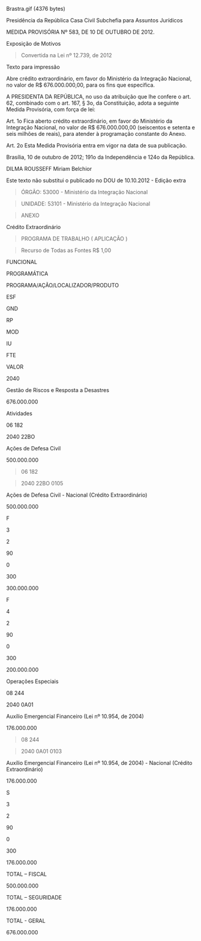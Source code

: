 Brastra.gif (4376 bytes)

Presidência da República
Casa Civil
Subchefia para Assuntos Jurídicos


MEDIDA PROVISÓRIA Nº 583, DE 10 DE OUTUBRO DE 2012.

Exposição de Motivos
> Convertida na Lei nº 12.739, de 2012

Texto para impressão

Abre crédito extraordinário, em favor do Ministério da Integração Nacional, no valor de R$ 676.000.000,00, para os fins que especifica.


A PRESIDENTA DA REPÚBLICA, no uso da atribuição que lhe confere o art. 62, combinado com o art. 167, § 3o, da Constituição, adota a seguinte Medida Provisória, com força de lei:

Art. 1o  Fica aberto crédito extraordinário, em favor do Ministério da Integração Nacional, no valor de R$ 676.000.000,00 (seiscentos e setenta e seis milhões de reais), para atender à programação constante do Anexo.

Art. 2o  Esta Medida Provisória entra em vigor na data de sua publicação.

Brasília, 10 de outubro de 2012; 191o da Independência e 124o da República.

DILMA ROUSSEFF
Miriam Belchior

Este texto não substitui o publicado no DOU de 10.10.2012 - Edição extra


> ÓRGÃO: 53000 - Ministério da Integração Nacional


> UNIDADE: 53101 - Ministério da Integração Nacional




> ANEXO

Crédito Extraordinário


> PROGRAMA DE TRABALHO ( APLICAÇÃO )

> Recurso de Todas as Fontes R$ 1,00


FUNCIONAL

PROGRAMÁTICA

PROGRAMA/AÇÃO/LOCALIZADOR/PRODUTO

ESF

GND

RP

MOD

IU

FTE

VALOR


2040

Gestão de Riscos e Resposta a Desastres

676.000.000






Atividades
















06 182

2040 22BO

Ações de Defesa Civil













500.000.000


> 06 182

> 2040  22BO 0105

Ações de Defesa Civil - Nacional (Crédito Extraordinário)













500.000.000








F

3

2

90

0

300

300.000.000








F

4

2

90

0

300

200.000.000






Operações Especiais
















08 244

2040 0A01

Auxílio Emergencial Financeiro (Lei nº 10.954, de 2004)













176.000.000


> 08 244

> 2040  0A01 0103

Auxílio Emergencial Financeiro (Lei nº 10.954, de 2004) - Nacional (Crédito Extraordinário)













176.000.000








S

3

2

90

0

300

176.000.000


TOTAL – FISCAL

500.000.000


TOTAL – SEGURIDADE

176.000.000


TOTAL - GERAL

676.000.000











